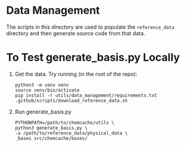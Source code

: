 <!--
  ~ Copyright 2022 NWChemEx-Project
  ~
  ~ Licensed under the Apache License, Version 2.0 (the "License");
  ~ you may not use this file except in compliance with the License.
  ~ You may obtain a copy of the License at
  ~
  ~ http://www.apache.org/licenses/LICENSE-2.0
  ~
  ~ Unless required by applicable law or agreed to in writing, software
  ~ distributed under the License is distributed on an "AS IS" BASIS,
  ~ WITHOUT WARRANTIES OR CONDITIONS OF ANY KIND, either express or implied.
  ~ See the License for the specific language governing permissions and
  ~ limitations under the License.
-->

Data Management
===============

The scripts in this directory are used to populate the `reference_data` 
directory and then generate source code from that data.
    
To Test generate_basis.py Locally
=================================

1. Get the data. Try running (in the root of the repo):
   ```
   python3 -m venv venv
   source venv/bin/activate
   pip install -r utils/data_management/requirements.txt
   .github/scripts/download_reference_data.sh
   ```
2. Run generate_basis.py
   ```
   PYTHONPATH=/path/to/chemcache/utils \
   python3 generate_basis.py \
   -a /path/to/reference_data/physical_data \
   _bases src/chemcache/bases/
   ```